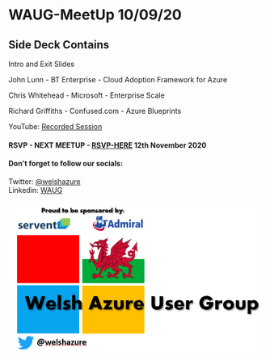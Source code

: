 # WAUG-MeetUp 10/09/20

## Side Deck Contains

Intro and Exit Slides

John Lunn - BT Enterprise - Cloud Adoption Framework for Azure

Chris Whitehead - Microsoft - Enterprise Scale

Richard Griffiths - Confused.com - Azure Blueprints

YouTube: [Recorded Session](https://youtu.be/EHjh4IvFE_g)

#### RSVP - NEXT MEETUP - [RSVP-HERE](https://www.meetup.com/MSFT-Stack/events/272699410/) 12th November 2020

#### Don't forget to follow our socials: </br>

Twitter: [@welshazure](http://www.twitter.com/welshazure) </br>
Linkedin: [WAUG](https://www.linkedin.com/groups/13866357/)

![Logo](../logo.PNG)
